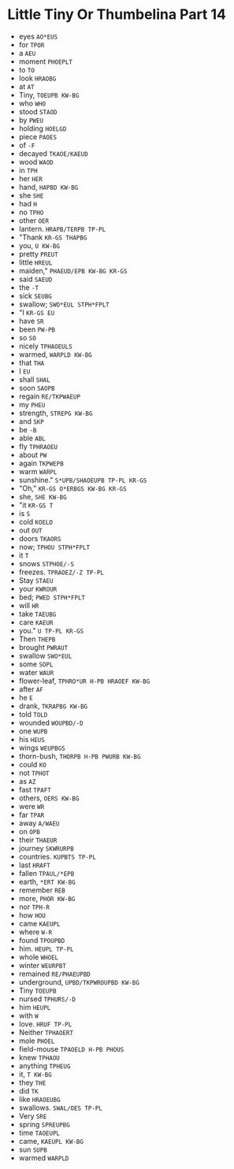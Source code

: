 # Little Tiny Or Thumbelina Part 14

* eyes `AO*EUS`
* for `TPOR`
* a `AEU`
* moment `PHOEPLT`
* to `TO`
* look `HRAOBG`
* at `AT`
* Tiny, `TOEUPB KW-BG`
* who `WHO`
* stood `STAOD`
* by `PWEU`
* holding `HOELGD`
* piece `PAOES`
* of `-F`
* decayed `TKAOE/KAEUD`
* wood `WAOD`
* in `TPH`
* her `HER`
* hand, `HAPBD KW-BG`
* she `SHE`
* had `H`
* no `TPHO`
* other `OER`
* lantern. `HRAPB/TERPB TP-PL`
* "Thank `KR-GS THAPBG`
* you, `U KW-BG`
* pretty `PREUT`
* little `HREUL`
* maiden," `PHAEUD/EPB KW-BG KR-GS`
* said `SAEUD`
* the `-T`
* sick `SEUBG`
* swallow; `SWO*EUL STPH*FPLT`
* "I `KR-GS EU`
* have `SR`
* been `PW-PB`
* so `SO`
* nicely `TPHAOEULS`
* warmed, `WARPLD KW-BG`
* that `THA`
* I `EU`
* shall `SHAL`
* soon `SAOPB`
* regain `RE/TKPWAEUP`
* my `PHEU`
* strength, `STREPG KW-BG`
* and `SKP`
* be `-B`
* able `ABL`
* fly `TPHRAOEU`
* about `PW`
* again `TKPWEPB`
* warm `WARPL`
* sunshine." `S*UPB/SHAOEUPB TP-PL KR-GS`
* "Oh," `KR-GS O*ERBGS KW-BG KR-GS`
* she, `SHE KW-BG`
* "it `KR-GS T`
* is `S`
* cold `KOELD`
* out `OUT`
* doors `TKAORS`
* now; `TPHOU STPH*FPLT`
* it `T`
* snows `STPHOE/-S`
* freezes. `TPRAOEZ/-Z TP-PL`
* Stay `STAEU`
* your `KWROUR`
* bed; `PWED STPH*FPLT`
* will `HR`
* take `TAEUBG`
* care `KAEUR`
* you." `U TP-PL KR-GS`
* Then `THEPB`
* brought `PWRAUT`
* swallow `SWO*EUL`
* some `SOPL`
* water `WAUR`
* flower-leaf, `TPHRO*UR H-PB HRAOEF KW-BG`
* after `AF`
* he `E`
* drank, `TKRAPBG KW-BG`
* told `TOLD`
* wounded `WOUPBD/-D`
* one `WUPB`
* his `HEUS`
* wings `WEUPBGS`
* thorn-bush, `THORPB H-PB PWURB KW-BG`
* could `KO`
* not `TPHOT`
* as `AZ`
* fast `TPAFT`
* others, `OERS KW-BG`
* were `WR`
* far `TPAR`
* away `A/WAEU`
* on `OPB`
* their `THAEUR`
* journey `SKWRURPB`
* countries. `KUPBTS TP-PL`
* last `HRAFT`
* fallen `TPAUL/*EPB`
* earth, `*ERT KW-BG`
* remember `REB`
* more, `PHOR KW-BG`
* nor `TPH-R`
* how `HOU`
* came `KAEUPL`
* where `W-R`
* found `TPOUPBD`
* him. `HEUPL TP-PL`
* whole `WHOEL`
* winter `WEURPBT`
* remained `RE/PHAEUPBD`
* underground, `UPBD/TKPWROUPBD KW-BG`
* Tiny `TOEUPB`
* nursed `TPHURS/-D`
* him `HEUPL`
* with `W`
* love. `HRUF TP-PL`
* Neither `TPHAOERT`
* mole `PHOEL`
* field-mouse `TPAOELD H-PB PHOUS`
* knew `TPHAOU`
* anything `TPHEUG`
* it, `T KW-BG`
* they `THE`
* did `TK`
* like `HRAOEUBG`
* swallows. `SWAL/OES TP-PL`
* Very `SRE`
* spring `SPREUPBG`
* time `TAOEUPL`
* came, `KAEUPL KW-BG`
* sun `SUPB`
* warmed `WARPLD`
